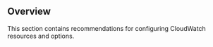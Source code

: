 ## Overview

This section contains recommendations for configuring CloudWatch resources and options.
